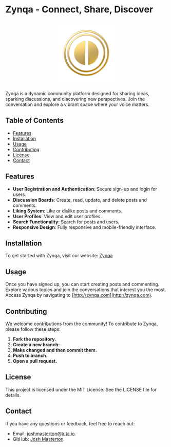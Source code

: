 # Zynqa - Connect, Share, Discover

<div style="width: 100%; text-align: center;">
  <img src="public/zynqa_logo.png" alt="Zynqa Logo" style="width: 200px;" />
</div>

Zynqa is a dynamic community platform designed for sharing ideas, sparking discussions, and discovering new perspectives. Join the conversation and explore a vibrant space where your voice matters.

## Table of Contents

- [Features](#features)
- [Installation](#installation)
- [Usage](#usage)
- [Contributing](#contributing)
- [License](#license)
- [Contact](#contact)

## Features

- **User Registration and Authentication**: Secure sign-up and login for users.
- **Discussion Boards**: Create, read, update, and delete posts and comments.
- **Liking System**: Like or dislike posts and comments.
- **User Profiles**: View and edit user profiles.
- **Search Functionality**: Search for posts and users.
- **Responsive Design**: Fully responsive and mobile-friendly interface.

## Installation

To get started with Zynqa, visit our website: [Zynqa](http://zynqa.com)

## Usage

Once you have signed up, you can start creating posts and commenting. Explore various topics and join the conversations that interest you the most. Access Zynqa by navigating to [http://zynqa.com](http://zynqa.com).

## Contributing

We welcome contributions from the community! To contribute to Zynqa, please follow these steps:

1. **Fork the repository.**
2. **Create a new branch:**
3. **Make changed and then commit them.**
4. **Push to branch.**
5. **Open a pull request.**

## License

This project is licensed under the MIT License. See the LICENSE file for details.

## Contact

If you have any questions or feedback, feel free to reach out:

* Email: joshmasterton@tuta.io.
* GitHub: [Josh Masterton](https://github.com/joshmasterton).
